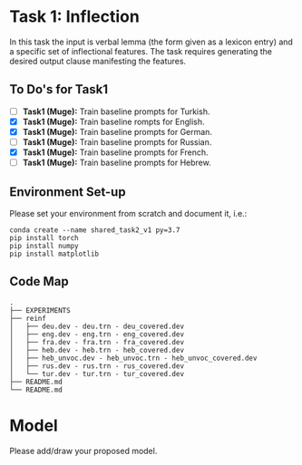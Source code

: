 # Task 1: Inflection
In this task the input is verbal lemma (the form given as a lexicon entry) and a specific set of inflectional features. The task requires generating the desired output clause manifesting the features. 

## To Do's for Task1
- [ ] **Task1 (Muge):** Train baseline prompts for Turkish.
- [X] **Task1 (Muge):** Train baseline rompts for English.
- [X] **Task1 (Muge):** Train baseline prompts for German.
- [ ] **Task1 (Muge):** Train baseline prompts for Russian.
- [X] **Task1 (Muge):** Train baseline prompts for French.
- [ ] **Task1 (Muge):** Train baseline prompts for Hebrew.

## Environment Set-up
Please set your environment from scratch and document it, i.e.:
```
conda create --name shared_task2_v1 py=3.7
pip install torch
pip install numpy
pip install matplotlib
```

## Code Map
```
.
├── EXPERIMENTS
├── reinf
│   ├── deu.dev - deu.trn - deu_covered.dev
│   ├── eng.dev - eng.trn - eng_covered.dev
│   ├── fra.dev - fra.trn - fra_covered.dev
│   ├── heb.dev - heb.trn - heb_covered.dev
│   ├── heb_unvoc.dev - heb_unvoc.trn - heb_unvoc_covered.dev
│   ├── rus.dev - rus.trn - rus_covered.dev
│   └── tur.dev - tur.trn - tur_covered.dev
├── README.md
└── README.md
```

# Model
Please add/draw your proposed model.
